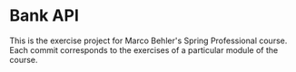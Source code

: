 # Bank API
This is the exercise project for Marco Behler's Spring Professional course. Each commit corresponds to the exercises of a particular module of the course. 
